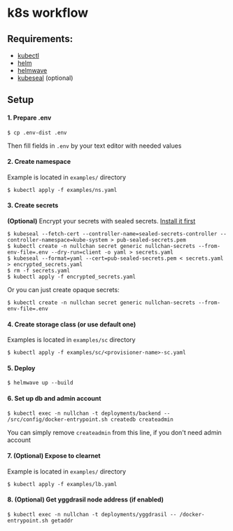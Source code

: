 
# k8s workflow

## Requirements:
- [kubectl](https://kubernetes.io/docs/tasks/tools/install-kubectl/)
- [helm](https://helm.sh/docs/intro/install/)
- [helmwave](https://helmwave.readthedocs.io/en/latest/install/)
- [kubeseal](https://sealed-secrets.netlify.app/) (optional)

## Setup

#### 1. Prepare .env 
```
$ cp .env-dist .env
```
Then fill fields in `.env` by your text editor with needed values

#### 2. Create namespace
Example is located in `examples/` directory
```
$ kubectl apply -f examples/ns.yaml
```

#### 3. Create secrets

**(Optional)** Encrypt your secrets with sealed secrets. [Install it first](https://github.com/bitnami-labs/sealed-secrets/releases)
```
$ kubeseal --fetch-cert --controller-name=sealed-secrets-controller --controller-namespace=kube-system > pub-sealed-secrets.pem
$ kubectl create -n nullchan secret generic nullchan-secrets --from-env-file=.env --dry-run=client -o yaml > secrets.yaml
$ kubeseal --format=yaml --cert=pub-sealed-secrets.pem < secrets.yaml > encrypted_secrets.yaml
$ rm -f secrets.yaml
$ kubectl apply -f encrypted_secrets.yaml
```

Or you can just create opaque secrets:
```
$ kubectl create -n nullchan secret generic nullchan-secrets --from-env-file=.env
```

#### 4. Create storage class (or use default one)
Examples is located in `examples/sc` directory
```
$ kubectl apply -f examples/sc/<provisioner-name>-sc.yaml
```

#### 5. Deploy
```
$ helmwave up --build
```

#### 6. Set up db and admin account
```
$ kubectl exec -n nullchan -t deployments/backend -- /src/config/docker-entrypoint.sh createdb createadmin
```
You can simply remove `createadmin` from this line, if you don't need admin account

#### 7. (Optional) Expose to clearnet
Example is located in `examples/` directory
```
$ kubectl apply -f examples/lb.yaml
```

#### 8. (Optional) Get yggdrasil node address (if enabled)
```
$ kubectl exec -n nullchan -t deployments/yggdrasil -- /docker-entrypoint.sh getaddr
```
